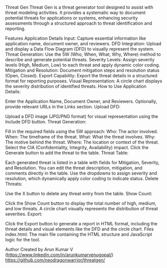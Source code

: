 Threat Gen 
Threat Gen is a threat generator tool designed to assist with threat modeling activities. It provides a systematic way to document potential threats for applications or systems, enhancing security assessments through a structured approach to threat identification and reporting.

Features
Application Details Input: Capture essential information like application name, document owner, and reviewers.
DFD Integration: Upload and display a Data Flow Diagram (DFD) to visually represent the system.
Threat Generation: Use the 5W (Who, When, What, Why, Where) method to describe and generate potential threats.
Severity Levels: Assign severity levels (High, Medium, Low) to each threat and apply dynamic color coding.
Mitigation and Resolution: Document mitigation steps and resolution status (Open, Closed).
Export Capability: Export the threat details in a structured format for reporting purposes.
Visual Representation: A circle chart displays the severity distribution of identified threats.
How to Use
Application Details:

Enter the Application Name, Document Owner, and Reviewers.
Optionally, provide relevant URLs in the Links section.
Upload DFD:

Upload a DFD image (JPG/PNG format) for visual representation using the Include DFD button.
Threat Generation:

Fill in the required fields using the 5W approach:
Who: The actor involved.
When: The timeframe of the threat.
What: What the threat involves.
Why: The motive behind the threat.
Where: The location or context of the threat.
Select the CIA (Confidentiality, Integrity, Availability) impact.
Click the Generate button to add the threat to the table.
Threat Table:

Each generated threat is listed in a table with fields for Mitigation, Severity, and Resolution.
You can edit the threat description, mitigation, and comments directly in the table.
Use the dropdowns to assign severity and resolution, which dynamically apply color coding to indicate status.
Delete Threats:

Use the X button to delete any threat entry from the table.
Show Count:

Click the Show Count button to display the total number of high, medium, and low threats.
A circle chart visually represents the distribution of threat severities.
Export:

Click the Export button to generate a report in HTML format, including the threat details and visual elements like the DFD and the circle chart.
Files
index.html: The main file containing the HTML structure and JavaScript logic for the tool.


Author
Created by Arun Kumar V (https://www.linkedin.com/in/arunkumarvenugopal/)
https://github.com/neodragonwarrior/threatgen/

